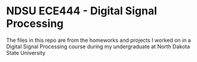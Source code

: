 # NDSU ECE444 - Digital Signal Processing

The files in this repo are from the homeworks and projects I worked on in a Digital Signal Processing course during my undergraduate at North Dakota State University

